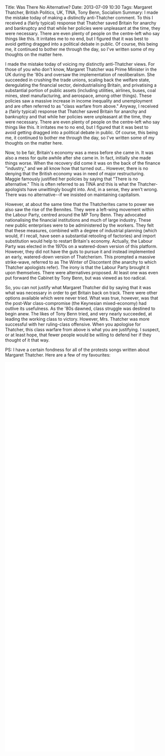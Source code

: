 Title: Was There No Alternative?
Date: 2013-07-09 10:30
Tags: Margaret Thatcher, British Politics, UK, TINA, Tony Benn, Socialism
Summary: I made the mistake today of making a distinctly anti-Thatcher comment. To this I received a (fairly typical) response that Thatcher saved Britain for anarchy and bankruptcy and that while her policies were unpleasant at the time, they were necessary. There are even plenty of people on the centre-left who say things like this. It irritates me to no end, but I figured that it was best to avoid getting dragged into a political debate in public. Of course, this being me, it continued to bother me through the day, so I've written some of my thoughts on the matter here. 

I made the mistake today of voicing my distinctly anti-Thatcher views. For those
of you who don't know, Margaret Thatcher was Prime Minister in the UK during
the '80s and oversaw the implementation of neoliberalism. She succeeded in 
crushing the trade unions, scaling back the welfare state, deregulating the
financial sector, deindustrialising Britain, and privatising a substantial
portion of public assets (including utilities, airlines, buses, coal mines,
steel manufacturing, and aerospace, among other things). These policies saw a 
massive increase in income inequality and unemployment and are often referred
to as "class warfare from above." Anyway, I received a 
(fairly typical) response that Thatcher saved Britain for anarchy and bankruptcy
and that while her policies were unpleasant at the time, they were 
necessary. There are even plenty of people
on the centre-left who say things like this. It irritates me to no end, but I 
figured that it was best to avoid getting dragged into a political debate in 
public. Of course, this being me, it continued to bother me through the day, so
I've written some of my thoughts on the matter here.

Now, to be fair, Britain's economy was a mess before she came in. It was also a 
mess for quite awhile after she came in. In fact, initially she made things 
worse. When the recovery did come it was on the back of the finance "industry,"
and we all know how that turned out... However, there is no denying that the
British economy was in need of major restructuring. Maggie famously justified
her policies by saying that "There is no alternative." This is often referred to
as TINA and this is what the Thatcher-apologists have unwittingly bought into. 
And, in a sense, they aren't wrong. There was no alternative--if we insisted on
maintaining capitalism. 

However, at about the same time that the Thatcherites came to
power we also saw the rise of the Bennites. They were a left-wing movement 
within the Labour Party, centred around the MP Tony Benn. They advocated 
nationalising the financial institutions
and much of large industry. These new public enterprises were to be administered
by the workers. They felt that these measures, combined with a degree of
industrial planning (which would, if I recall, have seen a substantial retooling
of factories) and import substitution would help to restart Britain's
economy. Actually, the Labour Party was elected in the 1970s on a watered-down
version of this platform. However, they did not have the guts to pursue it and
instead implemented an early, watered-down version of Thatcherism. This prompted
a massive strike-wave, referred to as The Winter of Discontent (the 
anarchy to which Thatcher apologists refer). The irony is that the Labour 
Party brought it upon themselves. There were alternatives proposed. At least one
was even put forward the Cabinet by Tony Benn, but was viewed as too radical.

So, you can not justify what Margaret Thatcher did by saying that it was what 
was necessary in order to get Britain back on track. There were other options
available which were never tried. What was true, however, was that the post-War
class-compromise (the Keynesian mixed-economy) had outlive its usefulness. As 
the '80s dawned, class struggle was destined to begin anew. 
The likes of Tony Benn tried, 
and very nearly succeeded, at leading the working class to victory. 
However, Mrs. Thatcher was more successful with her ruling-class offensive.
When you apologise for Thatcher, this class warfare from above is what you are 
justifying. I suspect, or at least hope, that
fewer people would be willing to defend her if they thought of it that way.

PS: I have a certain fondness for all of the protests songs written about
Margaret Thatcher. Here are a few of my favourites:

<iframe width="420" height="315" src="//www.youtube.com/embed/9t4-zDem1Sk" frameborder="0" allowfullscreen></iframe>

<iframe width="420" height="315" src="//www.youtube.com/embed/IlkXQm7tSCY" frameborder="0" allowfullscreen></iframe>

<iframe width="420" height="315" src="//www.youtube.com/embed/B1NyWbhCxZE" frameborder="0" allowfullscreen></iframe>

<iframe width="420" height="315" src="//www.youtube.com/embed/OeuLTEXazJs" frameborder="0" allowfullscreen></iframe>
